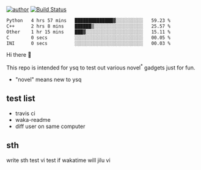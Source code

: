 [![author](https://img.shields.io/badge/author-ysq-green)](https://github.com/Yang-Shiqin)
[![Build Status](https://app.travis-ci.com/Yang-Shiqin/testall.svg?branch=main)](https://app.travis-ci.com/Yang-Shiqin/testall)

<!--START_SECTION:waka-->

```txt
Python   4 hrs 57 mins   ██████████████▓░░░░░░░░░░   59.23 %
C++      2 hrs 8 mins    ██████▒░░░░░░░░░░░░░░░░░░   25.57 %
Other    1 hr 15 mins    ███▓░░░░░░░░░░░░░░░░░░░░░   15.11 %
C        0 secs          ░░░░░░░░░░░░░░░░░░░░░░░░░   00.05 %
INI      0 secs          ░░░░░░░░░░░░░░░░░░░░░░░░░   00.03 %
```

<!--END_SECTION:waka-->

Hi there 👋

This repo is intended for ysq to test out various novel<sup>*</sup> gadgets just for fun.

- "novel" means new to ysq

## test list
- travis ci
- waka-readme
- diff user on same computer

## sth
write sth
test vi
test if wakatime will jilu vi

